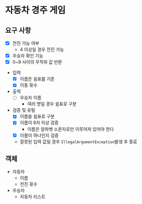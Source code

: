 # 자동차 경주 게임
## 요구 사항
* [x] 전진 가능 여부
  * 4 이상일 경우 전진 가능
* [x] 우승자 확인 기능
* [x] 0~9 사이의 무작위 값 반환
* 입력
  * [x] 이름은 쉼표를 기준
  * [x] 이동 횟수
* 출력
  * [ ] 우승자 이름
    * 여러 명일 경우 쉼표로 구분
* 검증 및 유틸
  * [x] 이름을 쉼표로 구분
  * [x] 이름이 6자 이상 검증
    * 이름은 알파벳 소문자로만 이루어져 있어야 한다
  * [x] 이름이 하나인지 검증
  * 잘못된 입력 값일 경우 ```IllegalArgumentException```발생 후 종료

## 객체
* 자동차
  * 이름
  * 전진 횟수
* 우승자
  * 자동차 리스트